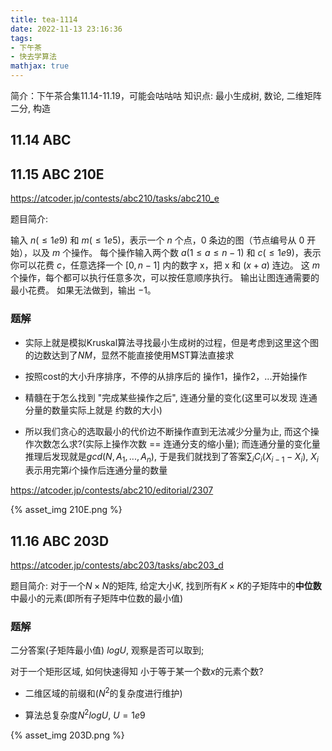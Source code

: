 ```yaml
---
title: tea-1114
date: 2022-11-13 23:16:36
tags:
- 下午茶
- 快去学算法
mathjax: true
---
```


简介：下午茶合集11.14-11.19，可能会咕咕咕
知识点: 最小生成树, 数论, 二维矩阵二分, 构造
<!-- more -->

## 11.14 ABC 


## 11.15 ABC 210E

https://atcoder.jp/contests/abc210/tasks/abc210_e

题目简介:

输入 $n(\leq 1e9)$ 和 $m(\leq 1e5)$，表示一个 $n$ 个点，$0$ 条边的图（节点编号从 $0$ 开始），以及 $m$ 个操作。
每个操作输入两个数 $a(1\leq a \leq n-1)$ 和 $c(≤1e9)$，表示你可以花费 $c$，任意选择一个 $[0,n-1]$ 内的数字 x，把 x 和 $(x+a)%n$ 连边。
这 $m$ 个操作，每个都可以执行任意多次，可以按任意顺序执行。
输出让图连通需要的最小花费。
如果无法做到，输出 $-1$。

### 题解

- 实际上就是模拟Kruskal算法寻找最小生成树的过程，但是考虑到这里这个图的边数达到了$NM$，显然不能直接使用MST算法直接求

- 按照cost的大小升序排序，不停的从排序后的 操作1，操作2，...开始操作

- 精髓在于怎么找到 "完成某些操作之后", 连通分量的变化(这里可以发现 连通分量的数量实际上就是 约数的大小)

- 所以我们贪心的选取最小的代价边不断操作直到无法减少分量为止, 而这个操作次数怎么求?(实际上操作次数 == 连通分支的缩小量); 而连通分量的变化量推理后发现就是$gcd(N, A_1, ..., A_n)$, 于是我们就找到了答案$\sum_{i} C_i(X_{i-1} - X_i)$, $X_i$表示用完第$i$个操作后连通分量的数量

https://atcoder.jp/contests/abc210/editorial/2307

{% asset_img 210E.png %}

## 11.16 ABC 203D

https://atcoder.jp/contests/abc203/tasks/abc203_d

题目简介: 对于一个$N\times N$的矩阵, 给定大小$K$, 找到所有$K\times K$的子矩阵中的**中位数**中最小的元素(即所有子矩阵中位数的最小值)


### 题解

二分答案(子矩阵最小值) $logU$, 观察是否可以取到;

对于一个矩形区域, 如何快速得知 小于等于某一个数$x$的元素个数?
- 二维区域的前缀和($N^2$的复杂度进行维护)

- 算法总复杂度$N^2logU,\ U = 1e9$

{% asset_img 203D.png %}